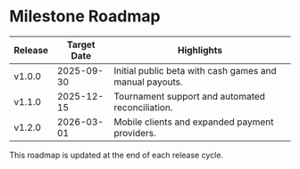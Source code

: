# Milestone Roadmap

| Release | Target Date  | Highlights |
|--------|--------------|------------|
| v1.0.0 | 2025-09-30   | Initial public beta with cash games and manual payouts. |
| v1.1.0 | 2025-12-15   | Tournament support and automated reconciliation. |
| v1.2.0 | 2026-03-01   | Mobile clients and expanded payment providers. |

This roadmap is updated at the end of each release cycle.


